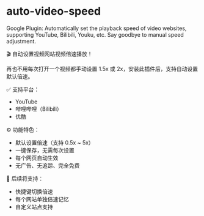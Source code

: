 # auto-video-speed
Google Plugin: Automatically set the playback speed of video websites, supporting YouTube, Bilibili, Youku, etc. Say goodbye to manual speed adjustment.

🎬 自动设置视频网站视频倍速播放！

再也不用每次打开一个视频都手动设置 1.5x 或 2x，安装此插件后，支持自动设置默认倍速。

✅ 支持平台：
- YouTube
- 哔哩哔哩（Bilibili）
- 优酷

⚙️ 功能特色：
- 默认设置倍速（支持 0.5x ~ 5x）
- 一键保存，无需每次设置
- 每个网页自动生效
- 无广告、无追踪、完全免费

🔧 后续将支持：
- 快捷键切换倍速
- 每个网站单独倍速记忆
- 自定义站点支持


